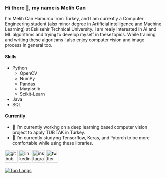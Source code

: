 ### Hi there 👋, my name is Melih Can
I'm Melih Can Hamurcu from Turkey, and I am currently a Computer Engineering student (also minor degree in Artificial intelligence and Machine Learning) at Eskisehir Technical University. I am really interested in AI and ML algorithms and trying to develop myself in these topics. While training and writing these algorithms I also enjoy computer vision and image process in general too.

#### Skills
+ Python
    + OpenCV
    + NumPy
    + Pandas
    + Matplotlib
    + Scikit-Learn
+ Java
+ SQL

#### Currently
- 🔭 I’m currently working on a deep learning based computer vision project to apply TÜBİTAK in Turkey. 
- 🌱 I’m currently studying Tensorflow, Keras, and Pytorch to be more comfortable while using these libraries.



[<img src='https://cdn.jsdelivr.net/npm/simple-icons@3.0.1/icons/github.svg' alt='github' height='40'>](https://github.com/MelihCan9)  [<img src='https://cdn.jsdelivr.net/npm/simple-icons@3.0.1/icons/linkedin.svg' alt='linkedin' height='40'>](https://www.linkedin.com/in/https://www.linkedin.com/in/melih-can-hamurcu-404375197//)  [<img src='https://img.icons8.com/ios-glyphs/344/instagram-new.png' alt='instagram' height='40'>](https://www.instagram.com/https://www.instagram.com/melihchamurcu//)  [<img src='https://cdn.jsdelivr.net/npm/simple-icons@3.0.1/icons/twitter.svg' alt='twitter' height='40'>](https://twitter.com/https://twitter.com/mcanhmrc)  

[![Top Langs](https://github-readme-stats.vercel.app/api/top-langs/?username=MelihCan9)](https://github.com/anuraghazra/github-readme-stats)

